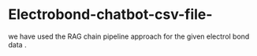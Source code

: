 # Electrobond-chatbot-csv-file-

we have used the RAG chain pipeline approach for the given electrol bond data .
